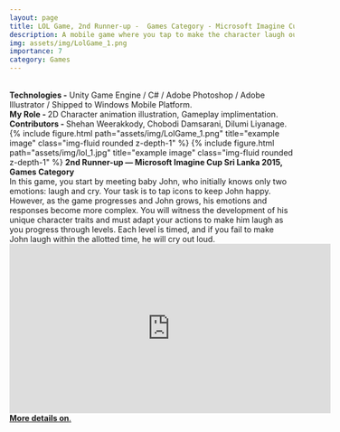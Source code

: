 ```yaml
---
layout: page
title: LOL Game, 2nd Runner-up -  Games Category - Microsoft Imagine Cup Sri Lanka 2015.
description: A mobile game where you tap to make the character laugh out loud.
img: assets/img/LolGame_1.png
importance: 7
category: Games
---
```

<br>
<b>Technologies -</b> Unity Game Engine / C# / Adobe Photoshop / Adobe Illustrator / Shipped to Windows Mobile Platform. <br>
<b>My Role - </b> 2D Character animation illustration, Gameplay implimentation. <br>
<b>Contributors - </b> Shehan Weerakkody, Chobodi Damsarani, Dilumi Liyanage.<br>
<div class="row">
    <div class="col-sm mt-3 mt-md-0">
        {% include figure.html path="assets/img/LolGame_1.png" title="example image" class="img-fluid rounded z-depth-1" %}
        {% include figure.html path="assets/img/lol_1.jpg" title="example image" class="img-fluid rounded z-depth-1" %}
        <b>2nd Runner-up — Microsoft Imagine Cup Sri Lanka 2015, Games Category</b><br>
    </div>
    <div class="col-sm mt-3 mt-md-0">
        In this game, you start by meeting baby John, who initially knows only two emotions: laugh and cry. Your task is to tap icons to keep John happy. However, as the game progresses and John grows, his emotions and responses become more complex. You will witness the development of his unique character traits and must adapt your actions to make him laugh as you progress through levels. Each level is timed, and if you fail to make John laugh within the allotted time, he will cry out loud.
        <iframe width="568" height="300" src="https://www.youtube.com/embed/_mCDa5XnicQ" frameborder="0"> </iframe>
        <a href="https://www.behance.net/gallery/53138563/LOL-Game-A-Simple-Mobile-Game" > <b>More details on</b>.</a><br>
    </div>
</div>

